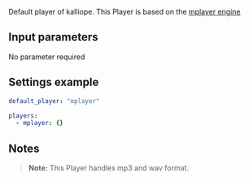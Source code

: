 Default player of kalliope.
This Player is based on the [mplayer engine](http://www.mplayerhq.hu/design7/news.html)

## Input parameters

No parameter required

## Settings example

```yaml
default_player: "mplayer"

players:
  - mplayer: {}
```

## Notes

> **Note:** This Player handles mp3 and wav format.
